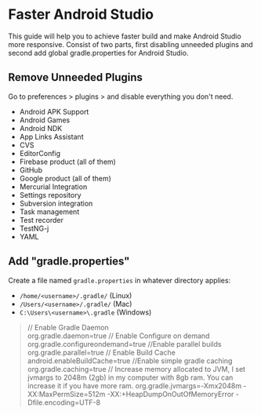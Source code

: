 # Faster Android Studio

This guide will help you to achieve faster build and make Android Studio more responsive. Consist of two parts, first disabling unneeded plugins and second add global gradle.properties for Android Studio.

## Remove Unneeded Plugins

Go to preferences > plugins > and disable everything you don't need.
 - Android APK Support 
 - Android Games
 - Android NDK
 - App Links Assistant
 - CVS
 - EditorConfig
 - Firebase product (all of them)
 - GitHub
 - Google product (all of them)
 - Mercurial Integration
 - Settings repository
 - Subversion integration
 - Task management
 - Test recorder
 - TestNG-j
 - YAML

## Add "gradle.properties"
Create a file named  `gradle.properties`  in whatever directory applies:

-   `/home/<username>/.gradle/`  (Linux)
-   `/Users/<username>/.gradle/`  (Mac)
-   `C:\Users\<username>\.gradle`  (Windows)

> // Enable Gradle Daemon  
org.gradle.daemon=true
// Enable Configure on demand  
org.gradle.configureondemand=true
//Enable parallel builds  
org.gradle.parallel=true
// Enable Build Cache  
android.enableBuildCache=true
//Enable simple gradle caching  
org.gradle.caching=true
// Increase memory allocated to JVM, I set jvmargs to 2048m (2gb) in my computer with 8gb ram. You can increase it if you have more ram.
org.gradle.jvmargs=-Xmx2048m -XX:MaxPermSize=512m -XX:+HeapDumpOnOutOfMemoryError -Dfile.encoding=UTF-8
